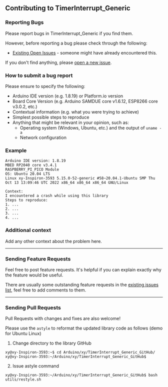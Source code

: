 ## Contributing to TimerInterrupt_Generic

### Reporting Bugs

Please report bugs in TimerInterrupt_Generic if you find them.

However, before reporting a bug please check through the following:

* [Existing Open Issues](https://github.com/khoih-prog/TimerInterrupt_Generic/issues) - someone might have already encountered this.

If you don't find anything, please [open a new issue](https://github.com/khoih-prog/TimerInterrupt_Generic/issues/new).

### How to submit a bug report

Please ensure to specify the following:

* Arduino IDE version (e.g. 1.8.19) or Platform.io version
* Board Core Version (e.g. Arduino SAMDUE core v1.6.12, ESP8266 core v3.0.2, etc.)
* Contextual information (e.g. what you were trying to achieve)
* Simplest possible steps to reproduce
* Anything that might be relevant in your opinion, such as:
  * Operating system (Windows, Ubuntu, etc.) and the output of `uname -a`
  * Network configuration


### Example

```
Arduino IDE version: 1.8.19
MBED RP2040 core v3.4.1
RASPBERRY_PI_PICO Module
OS: Ubuntu 20.04 LTS
Linux xy-Inspiron-3593 5.15.0-52-generic #58~20.04.1-Ubuntu SMP Thu Oct 13 13:09:46 UTC 2022 x86_64 x86_64 x86_64 GNU/Linux

Context:
I encountered a crash while using this library
Steps to reproduce:
1. ...
2. ...
3. ...
4. ...
```

### Additional context

Add any other context about the problem here.

---

### Sending Feature Requests

Feel free to post feature requests. It's helpful if you can explain exactly why the feature would be useful.

There are usually some outstanding feature requests in the [existing issues list](https://github.com/khoih-prog/TimerInterrupt_Generic/issues?q=is%3Aopen+is%3Aissue+label%3Aenhancement), feel free to add comments to them.

---

### Sending Pull Requests

Pull Requests with changes and fixes are also welcome!

Please use the `astyle` to reformat the updated library code as follows (demo for Ubuntu Linux)

1. Change directory to the library GitHub

```
xy@xy-Inspiron-3593:~$ cd Arduino/xy/TimerInterrupt_Generic_GitHub/
xy@xy-Inspiron-3593:~/Arduino/xy/TimerInterrupt_Generic_GitHub$
```

2. Issue astyle command

```
xy@xy-Inspiron-3593:~/Arduino/xy/TimerInterrupt_Generic_GitHub$ bash utils/restyle.sh
```


